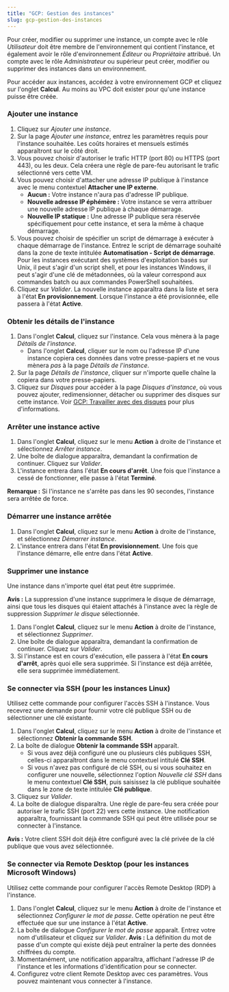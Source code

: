 ```yaml
---
title: "GCP: Gestion des instances"
slug: gcp-gestion-des-instances
---
```



Pour créer, modifier ou supprimer une instance, un compte avec le rôle *Utilisateur* doit être membre de l'environnement qui contient l'instance, et également avoir le rôle d'environnement *Éditeur* ou *Propriétaire* attribué. Un compte avec le rôle *Administrateur* ou supérieur peut créer, modifier ou supprimer des instances dans un environnement.

Pour accéder aux instances, accédez à votre environnement GCP et cliquez sur l'onglet **Calcul**.  Au moins au VPC doit exister pour qu'une instance puisse être créée.

### Ajouter une instance

1. Cliquez sur *Ajouter une instance*.
1. Sur la page *Ajouter une instance*, entrez les paramètres requis pour l'instance souhaitée. Les coûts horaires et mensuels estimés apparaîtront sur le côté droit.
1. Vous pouvez choisir d'autoriser le trafic HTTP (port 80) ou HTTPS (port 443), ou les deux. Cela créera une règle de pare-feu autorisant le trafic sélectionné vers cette VM.
1. Vous pouvez choisir d'attacher une adresse IP publique à l'instance avec le menu contextuel **Attacher une IP externe**.
    - **Aucun :** Votre instance n'aura pas d'adresse IP publique.
    - **Nouvelle adresse IP éphémère :** Votre instance se verra attribuer une nouvelle adresse IP publique à chaque démarrage.
    - **Nouvelle IP statique :** Une adresse IP publique sera réservée spécifiquement pour cette instance, et sera la même à chaque démarrage.
1. Vous pouvez choisir de spécifier un script de démarrage à exécuter à chaque démarrage de l'instance. Entrez le script de démarrage souhaité dans la zone de texte intitulée **Automatisation - Script de démarrage**. Pour les instances exécutant des systèmes d'exploitation basés sur Unix, il peut s'agir d'un script shell, et pour les instances Windows, il peut s'agir d'une clé de métadonnées, où la valeur correspond aux commandes batch ou aux commandes PowerShell souhaitées.
1. Cliquez sur *Valider*. La nouvelle instance apparaîtra dans la liste et sera à l'état **En provisionnement**. Lorsque l'instance a été provisionnée, elle passera à l'état **Active**.

### Obtenir les détails de l'instance

1. Dans l'onglet **Calcul**, cliquez sur l'instance. Cela vous mènera à la page *Détails de l'instance*.
    - Dans l'onglet **Calcul**, cliquer sur le nom ou l'adresse IP d'une instance copiera ces données dans votre presse-papiers et ne vous mènera *pas* à la page *Détails de l'instance*.
1. Sur la page *Détails de l'instance*, cliquer sur n'importe quelle chaîne la copiera dans votre presse-papiers.
1. Cliquez sur *Disques* pour accéder à la page *Disques d'instance*, où vous pouvez ajouter, redimensionner, détacher ou supprimer des disques sur cette instance. Voir [GCP: Travailler avec des disques](gcp-working-with-disks.md) pour plus d'informations.

### Arrêter une instance active

1. Dans l'onglet **Calcul**, cliquez sur le menu **Action** à droite de l'instance et sélectionnez *Arrêter instance*.
1. Une boîte de dialogue apparaîtra, demandant la confirmation de continuer. Cliquez sur *Valider*.
1. L'instance entrera dans l'état **En cours d'arrêt**. Une fois que l'instance a cessé de fonctionner, elle passe à l'état **Terminé**.

**Remarque :** Si l'instance ne s'arrête pas dans les 90 secondes, l'instance sera arrêtée de force.

### Démarrer une instance arrêtée

1. Dans l'onglet **Calcul**, cliquez sur le menu **Action** à droite de l'instance, et sélectionnez *Démarrer instance*.
1. L'instance entrera dans l'état **En provisionnement**. Une fois que l'instance démarre, elle entre dans l'état **Active**.

### Supprimer une instance

Une instance dans n'importe quel état peut être supprimée.

**Avis :** La suppression d'une instance supprimera le disque de démarrage, ainsi que tous les disques qui étaient attachés à l'instance avec la règle de suppression *Supprimer le disque* sélectionnée.

1. Dans l'onglet **Calcul**, cliquez sur le menu **Action** à droite de l'instance, et sélectionnez *Supprimer*.
1. Une boîte de dialogue apparaîtra, demandant la confirmation de continuer. Cliquez sur *Valider*.
1. Si l'instance est en cours d'exécution, elle passera à l'état **En cours d'arrêt**, après quoi elle sera supprimée. Si l'instance est déjà arrêtée, elle sera supprimée immédiatement.

### Se connecter via SSH (pour les instances Linux)

Utilisez cette commande pour configurer l'accès SSH à l'instance. Vous recevrez une demande pour fournir votre clé publique SSH ou de sélectionner une clé existante.

1. Dans l'onglet **Calcul**, cliquez sur le menu **Action** à droite de l'instance et sélectionnez **Obtenir la commande SSH**.
1. La boîte de dialogue **Obtenir la commande SSH** apparaît.
   - Si vous avez déjà configuré une ou plusieurs clés publiques SSH, celles-ci apparaîtront dans le menu contextuel intitulé **Clé SSH**.
   - Si vous n'avez pas configuré de clé SSH, ou si vous souhaitez en configurer une nouvelle, sélectionnez l'option *Nouvelle clé SSH* dans le menu contextuel **Clé SSH**, puis saisissez la clé publique souhaitée dans le zone de texte intitulée **Clé publique**.
1. Cliquez sur *Valider*.
1. La boîte de dialogue disparaîtra. Une règle de pare-feu sera créée pour autoriser le trafic SSH (port 22) vers cette instance. Une notification apparaîtra, fournissant la commande SSH qui peut être utilisée pour se connecter à l'instance.

**Avis :** Votre client SSH doit déjà être configuré avec la clé privée de la clé publique que vous avez sélectionnée.

### Se connecter via Remote Desktop (pour les instances Microsoft Windows)

Utilisez cette commande pour configurer l'accès Remote Desktop (RDP) à l'instance.

1. Dans l'onglet **Calcul**, cliquez sur le menu **Action** à droite de l'instance et sélectionnez *Configurer le mot de passe*. Cette opération ne peut être effectuée que sur une instance à l'état **Active**.
1. La boîte de dialogue *Configurer le mot de passe* apparaît. Entrez votre nom d'utilisateur et cliquez sur *Valider*.
    **Avis :** La définition du mot de passe d'un compte qui existe déjà peut entraîner la perte des données chiffrées du compte.
1. Momentanément, une notification apparaîtra, affichant l'adresse IP de l'instance et les informations d'identification pour se connecter.
1. Configurez votre client Remote Desktop avec ces paramètres. Vous pouvez maintenant vous connecter à l'instance.
